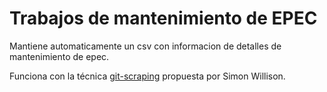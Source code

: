 # Trabajos de mantenimiento de EPEC

Mantiene automaticamente un csv con informacion de detalles de mantenimiento de epec. 

Funciona con la técnica [git-scraping](https://simonwillison.net/2021/Mar/5/git-scraping/) propuesta por Simon Willison. 
